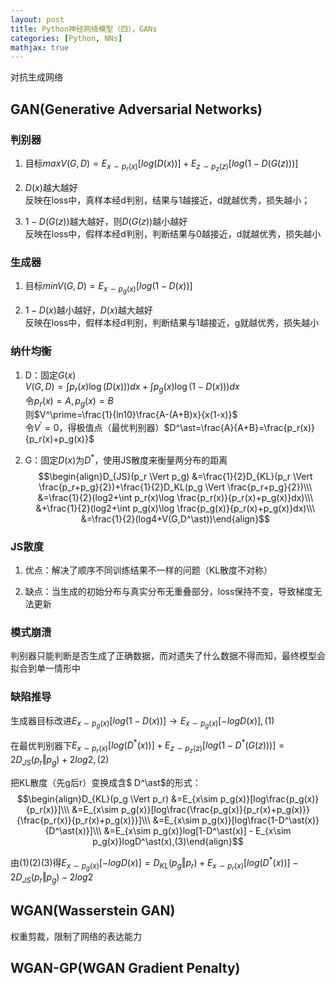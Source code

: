 ```yaml
---
layout: post
title: Python神经网络模型（四），GANs
categories: [Python, NNs]
mathjax: true
---
```


对抗生成网络

<!-- more -->
## GAN(Generative Adversarial Networks)
### 判别器  
1. 目标$maxV(G,D)=E_{x\sim p_r(x)}[log(D(x))] + E_{z\sim p_z(z)}[log(1-D(G(z)))]$

2. $D(x)$越大越好  
反映在loss中，真样本经d判别，结果与1越接近，d就越优秀，损失越小；

3. $1-D(G(z))$越大越好，则$D(G(z))$越小越好  
反映在loss中，假样本经d判别，判断结果与0越接近，d就越优秀，损失越小

### 生成器  
1. 目标$minV(G,D)=E_{x\sim p_g(x)}[log(1-D(x))]$

3. $1-D(x)$越小越好，$D(x)$越大越好  
反映在loss中，假样本经d判别，判断结果与1越接近，g就越优秀，损失越小

### 纳什均衡
1. D：固定$G(x)$  
$V(G,D)=\int p_r(x)\log(D(x)))dx + \int p_g(x)\log(1-D(x)))dx$  
令$p_r(x)=A,p_g(x)=B$  
则$V^\prime=\frac{1}{ln10}\frac{A-(A+B)x}{x(1-x)}$  
令$V^\prime=0$，得极值点（最优判别器）$D^\ast=\frac{A}{A+B}=\frac{p_r(x)}{p_r(x)+p_g(x)}$

2. G：固定$D(x)$为$D^\ast$，使用JS散度来衡量两分布的距离  
$$\begin{align}D_{JS}(p_r \Vert p_g) 
&=\frac{1}{2}D_{KL}(p_r \Vert \frac{p_r+p_g}{2})+\frac{1}{2}D_KL(p_g \Vert \frac{p_r+p_g}{2})\\\
&=\frac{1}{2}(log2+\int p_r(x)\log \frac{p_r(x)}{p_r(x)+p_g(x)}dx)\\\
&+\frac{1}{2}(log2+\int p_g(x)\log \frac{p_g(x)}{p_r(x)+p_g(x)}dx)\\\
&=\frac{1}{2}(log4+V(G,D^\ast))\end{align}$$

### JS散度
1. 优点：解决了顺序不同训练结果不一样的问题（KL散度不对称）

2. 缺点：当生成的初始分布与真实分布无重叠部分，loss保持不变，导致梯度无法更新

### 模式崩溃
判别器只能判断是否生成了正确数据，而对遗失了什么数据不得而知，最终模型会拟合到单一情形中

### 缺陷推导
生成器目标改进$E_{x\sim p_g(x)}[log(1-D(x))] \to E_{x\sim p_g(x)}[-logD(x)],(1)$  

在最优判别器下$E_{x\sim p_r(x)}[log(D^\ast (x))] + E_{z\sim p_z(z)}[log(1-D^\ast (G(z)))]=2D_{JS}(p_r \Vert p_g)+2log2,(2)$  

把KL散度（先g后r）变换成含$ D^\ast$的形式：  
$$\begin{align}D_{KL}(p_g \Vert p_r)
&=E_{x\sim p_g(x)}[log\frac{p_g(x)}{p_r(x)}]\\\
&=E_{x\sim p_g(x)}[log\frac{\frac{p_g(x)}{p_r(x)+p_g(x)}}{\frac{p_r(x)}{p_r(x)+p_g(x)}}]\\\
&=E_{x\sim p_g(x)}[log\frac{1-D^\ast(x)}{D^\ast(x)}]\\\
&=E_{x\sim p_g(x)}log[1-D^\ast(x)] - E_{x\sim p_g(x)}logD^\ast(x),(3)\end{align}$$

由(1)(2)(3)得$E_{x\sim p_g(x)}[-logD(x)]=D_{KL}(p_g \Vert p_r)+E_{x\sim p_r(x)}[log(D^\ast (x))]-2D_{JS}(p_r \Vert p_g)-2log2$

## WGAN(Wasserstein GAN)
权重剪裁，限制了网络的表达能力

## WGAN-GP(WGAN Gradient Penalty)
